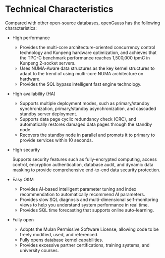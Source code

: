 # Technical Characteristics<a name="EN-US_CONCEPT_0289895596"></a>

Compared with other open-source databases, openGauss has the following characteristics:

-   High performance
    -   Provides the multi-core architecture-oriented concurrency control technology and Kunpeng hardware optimization, and achieves that the TPC-C benchmark performance reaches 1,500,000 tpmC in Kunpeng 2-socket servers.
    -   Uses NUMA-Aware data structures as the key kernel structures to adapt to the trend of using multi-core NUMA architecture on hardware.
    -   Provides the SQL bypass intelligent fast engine technology.


-   High availability \(HA\)
    -   Supports multiple deployment modes, such as primary/standby synchronization, primary/standby asynchronization, and cascaded standby server deployment.
    -   Supports data page cyclic redundancy check \(CRC\), and automatically restores damaged data pages through the standby node.
    -   Recovers the standby node in parallel and promots it to primary to provide services within 10 seconds.


-   High security

    Supports security features such as fully-encrypted computing, access control, encryption authentication, database audit, and dynamic data masking to provide comprehensive end-to-end data security protection.


-   Easy O&M
    -   Provides AI-based intelligent parameter tuning and index recommendation to automatically recommend AI parameters.
    -   Provides slow SQL diagnosis and multi-dimensional self-monitoring views to help you understand system performance in real time.
    -   Provides SQL time forecasting that supports online auto-learning.


-   Fully open
    -   Adopts the Mulan Permissive Software License, allowing code to be freely modified, used, and referenced.
    -   Fully opens database kernel capabilities.
    -   Provides excessive partner certifications, training systems, and university courses.


